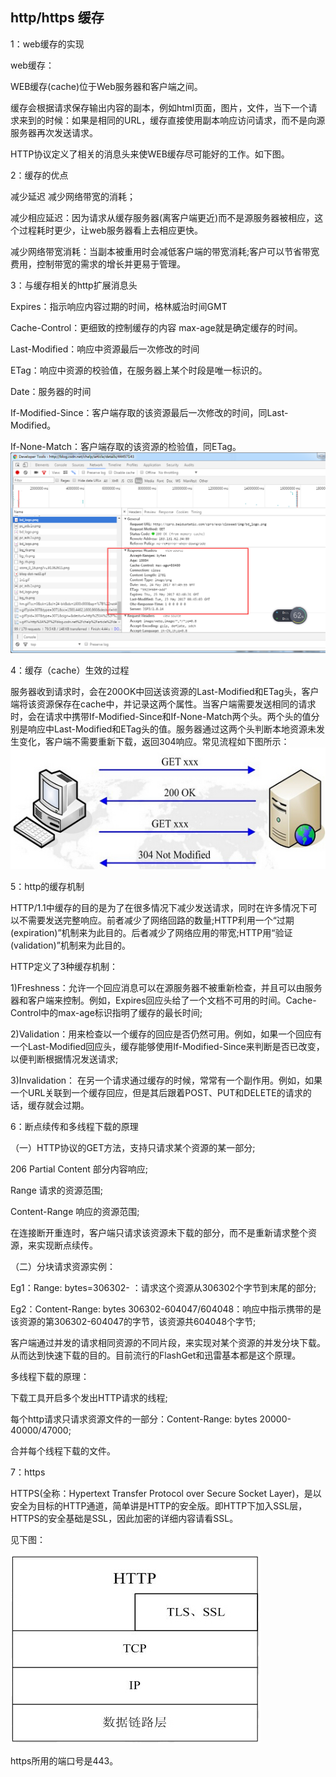 ## http/https 缓存
1：web缓存的实现

web缓存：

WEB缓存(cache)位于Web服务器和客户端之间。

缓存会根据请求保存输出内容的副本，例如html页面，图片，文件，当下一个请求来到的时候：如果是相同的URL，缓存直接使用副本响应访问请求，而不是向源服务器再次发送请求。

HTTP协议定义了相关的消息头来使WEB缓存尽可能好的工作。如下图。

2：缓存的优点

减少延迟 减少网络带宽的消耗；

减少相应延迟：因为请求从缓存服务器(离客户端更近)而不是源服务器被相应，这个过程耗时更少，让web服务器看上去相应更快。

减少网络带宽消耗：当副本被重用时会减低客户端的带宽消耗;客户可以节省带宽费用，控制带宽的需求的增长并更易于管理。

3：与缓存相关的http扩展消息头

Expires：指示响应内容过期的时间，格林威治时间GMT

Cache-Control：更细致的控制缓存的内容  max-age就是确定缓存的时间。

Last-Modified：响应中资源最后一次修改的时间

ETag：响应中资源的校验值，在服务器上某个时段是唯一标识的。

Date：服务器的时间

If-Modified-Since：客户端存取的该资源最后一次修改的时间，同Last-Modified。

If-None-Match：客户端存取的该资源的检验值，同ETag。![](/assets/1016870-20170524204929497-1424374939.png)

4：缓存（cache）生效的过程

服务器收到请求时，会在200OK中回送该资源的Last-Modified和ETag头，客户端将该资源保存在cache中，并记录这两个属性。当客户端需要发送相同的请求时，会在请求中携带If-Modified-Since和If-None-Match两个头。两个头的值分别是响应中Last-Modified和ETag头的值。服务器通过这两个头判断本地资源未发生变化，客户端不需要重新下载，返回304响应。常见流程如下图所示：
![](/assets/wKiom1UHicXCwfANAAE4cmFXWn4730.jpg)

5：http的缓存机制

HTTP/1.1中缓存的目的是为了在很多情况下减少发送请求，同时在许多情况下可以不需要发送完整响应。前者减少了网络回路的数量;HTTP利用一个“过期(expiration)”机制来为此目的。后者减少了网络应用的带宽;HTTP用“验证(validation)”机制来为此目的。

HTTP定义了3种缓存机制：

1)Freshness：允许一个回应消息可以在源服务器不被重新检查，并且可以由服务器和客户端来控制。例如，Expires回应头给了一个文档不可用的时间。Cache-Control中的max-age标识指明了缓存的最长时间;

2)Validation：用来检查以一个缓存的回应是否仍然可用。例如，如果一个回应有一个Last-Modified回应头，缓存能够使用If-Modified-Since来判断是否已改变，以便判断根据情况发送请求;

3)Invalidation： 在另一个请求通过缓存的时候，常常有一个副作用。例如，如果一个URL关联到一个缓存回应，但是其后跟着POST、PUT和DELETE的请求的话，缓存就会过期。

6：断点续传和多线程下载的原理

（一）HTTP协议的GET方法，支持只请求某个资源的某一部分;

206 Partial Content 部分内容响应;

Range 请求的资源范围;

Content-Range 响应的资源范围;

在连接断开重连时，客户端只请求该资源未下载的部分，而不是重新请求整个资源，来实现断点续传。

（二）分块请求资源实例：

Eg1：Range: bytes=306302- ：请求这个资源从306302个字节到末尾的部分;

Eg2：Content-Range: bytes 306302-604047/604048：响应中指示携带的是该资源的第306302-604047的字节，该资源共604048个字节;

客户端通过并发的请求相同资源的不同片段，来实现对某个资源的并发分块下载。从而达到快速下载的目的。目前流行的FlashGet和迅雷基本都是这个原理。

多线程下载的原理：

下载工具开启多个发出HTTP请求的线程;

每个http请求只请求资源文件的一部分：Content-Range: bytes 20000-40000/47000;

合并每个线程下载的文件。

7：https

HTTPS(全称：Hypertext Transfer Protocol over Secure Socket Layer)，是以安全为目标的HTTP通道，简单讲是HTTP的安全版。即HTTP下加入SSL层，HTTPS的安全基础是SSL，因此加密的详细内容请看SSL。

见下图：

![](/assets/wKiom1UHifeDl4skAABktLVbDso348.jpg)

https所用的端口号是443。
